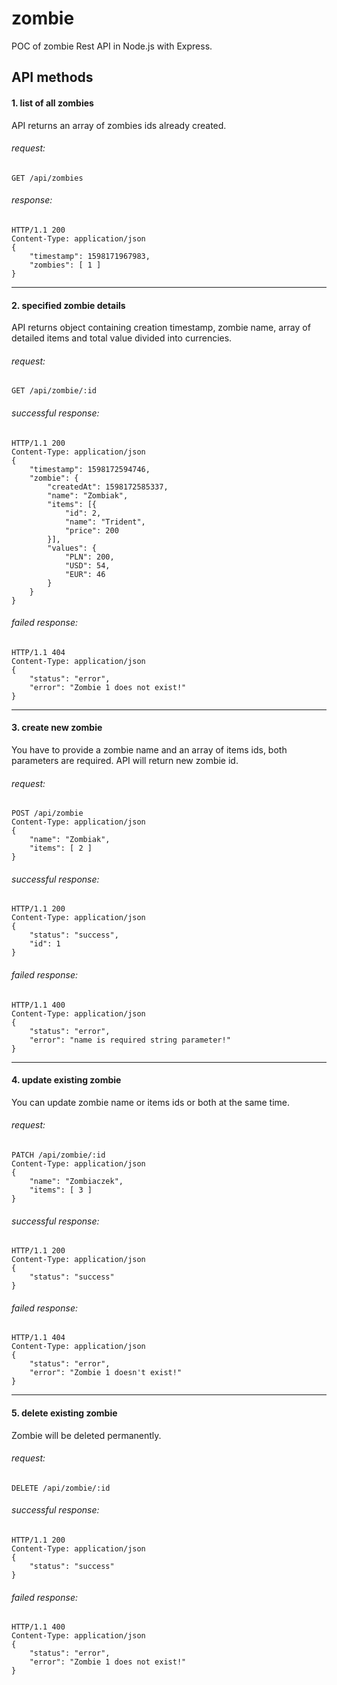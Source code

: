 # zombie
POC of zombie Rest API in Node.js with Express.

## API methods

#### 1. list of all zombies

API returns an array of zombies ids already created.

###### request:
```
GET /api/zombies
```

###### response:
```
HTTP/1.1 200
Content-Type: application/json
{
    "timestamp": 1598171967983,
    "zombies": [ 1 ]
}
```
___

#### 2. specified zombie details
API returns object containing creation timestamp, zombie name, array of detailed items and total value divided into currencies.

###### request:
```
GET /api/zombie/:id
```

###### successful response:
```
HTTP/1.1 200
Content-Type: application/json
{
    "timestamp": 1598172594746,
    "zombie": {
        "createdAt": 1598172585337,
        "name": "Zombiak",
        "items": [{
            "id": 2,
            "name": "Trident",
            "price": 200
        }],
        "values": {
            "PLN": 200,
            "USD": 54,
            "EUR": 46
        }
    }
}
```

###### failed  response:
```
HTTP/1.1 404
Content-Type: application/json
{
    "status": "error",
    "error": "Zombie 1 does not exist!"
}
```
___

#### 3. create new zombie
You have to provide a zombie name and an array of items ids, both parameters are required.
API will return new zombie id.

###### request:
```
POST /api/zombie
Content-Type: application/json
{
    "name": "Zombiak",
    "items": [ 2 ]
}
```

###### successful response:
```
HTTP/1.1 200
Content-Type: application/json
{
    "status": "success",
    "id": 1
}
```

###### failed  response:
```
HTTP/1.1 400
Content-Type: application/json
{
    "status": "error",
    "error": "name is required string parameter!"
}
```
___

#### 4. update existing zombie
You can update zombie name or items ids or both at the same time.

###### request:
```
PATCH /api/zombie/:id
Content-Type: application/json
{
    "name": "Zombiaczek",
    "items": [ 3 ]
}
```

###### successful response:
```
HTTP/1.1 200
Content-Type: application/json
{
    "status": "success"
}
```

###### failed  response:
```
HTTP/1.1 404
Content-Type: application/json
{
    "status": "error",
    "error": "Zombie 1 doesn't exist!"
}
```
___

#### 5. delete existing zombie
Zombie will be deleted permanently.

###### request:
```
DELETE /api/zombie/:id
```

###### successful response:
```
HTTP/1.1 200
Content-Type: application/json
{
    "status": "success"
}
```

###### failed  response:
```
HTTP/1.1 400
Content-Type: application/json
{
    "status": "error",
    "error": "Zombie 1 does not exist!"
}
```
